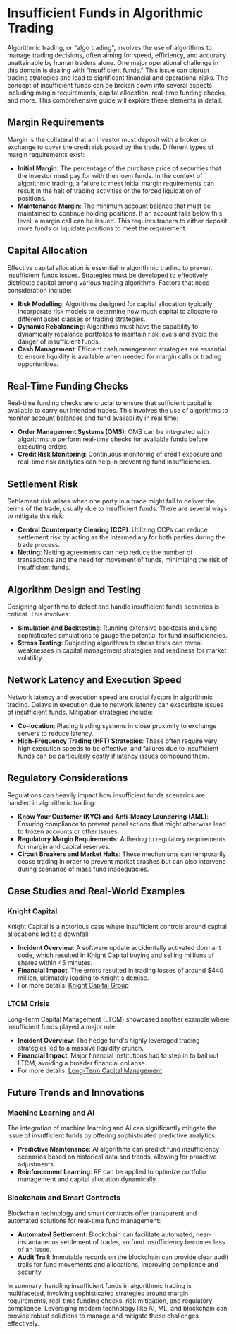 # Insufficient Funds in Algorithmic Trading

Algorithmic trading, or "algo trading", involves the use of algorithms to manage trading decisions, often aiming for speed, efficiency, and accuracy unattainable by human traders alone. One major operational challenge in this domain is dealing with "insufficient funds." This issue can disrupt trading strategies and lead to significant financial and operational risks. The concept of insufficient funds can be broken down into several aspects including margin requirements, capital allocation, real-time funding checks, and more. This comprehensive guide will explore these elements in detail.

## Margin Requirements

Margin is the collateral that an investor must deposit with a broker or exchange to cover the credit risk posed by the trade. Different types of margin requirements exist:

- **Initial Margin**: The percentage of the purchase price of securities that the investor must pay for with their own funds. In the context of algorithmic trading, a failure to meet initial margin requirements can result in the halt of trading activities or the forced liquidation of positions.
- **Maintenance Margin**: The minimum account balance that must be maintained to continue holding positions. If an account falls below this level, a margin call can be issued. This requires traders to either deposit more funds or liquidate positions to meet the requirement.

## Capital Allocation

Effective capital allocation is essential in algorithmic trading to prevent insufficient funds issues. Strategies must be developed to effectively distribute capital among various trading algorithms. Factors that need consideration include:

- **Risk Modelling**: Algorithms designed for capital allocation typically incorporate risk models to determine how much capital to allocate to different asset classes or trading strategies.
- **Dynamic Rebalancing**: Algorithms must have the capability to dynamically rebalance portfolios to maintain risk levels and avoid the danger of insufficient funds.
- **Cash Management**: Efficient cash management strategies are essential to ensure liquidity is available when needed for margin calls or trading opportunities.

## Real-Time Funding Checks

Real-time funding checks are crucial to ensure that sufficient capital is available to carry out intended trades. This involves the use of algorithms to monitor account balances and fund availability in real time:

- **Order Management Systems (OMS)**: OMS can be integrated with algorithms to perform real-time checks for available funds before executing orders.
- **Credit Risk Monitoring**: Continuous monitoring of credit exposure and real-time risk analytics can help in preventing fund insufficiencies.

## Settlement Risk

Settlement risk arises when one party in a trade might fail to deliver the terms of the trade, usually due to insufficient funds. There are several ways to mitigate this risk:

- **Central Counterparty Clearing (CCP)**: Utilizing CCPs can reduce settlement risk by acting as the intermediary for both parties during the trade process.
- **Netting**: Netting agreements can help reduce the number of transactions and the need for movement of funds, minimizing the risk of insufficient funds.

## Algorithm Design and Testing

Designing algorithms to detect and handle insufficient funds scenarios is critical. This involves:

- **Simulation and Backtesting**: Running extensive backtests and using sophisticated simulations to gauge the potential for fund insufficiencies.
- **Stress Testing**: Subjecting algorithms to stress tests can reveal weaknesses in capital management strategies and readiness for market volatility.
  
## Network Latency and Execution Speed

Network latency and execution speed are crucial factors in algorithmic trading. Delays in execution due to network latency can exacerbate issues of insufficient funds. Mitigation strategies include:

- **Co-location**: Placing trading systems in close proximity to exchange servers to reduce latency.
- **High-Frequency Trading (HFT) Strategies**: These often require very high execution speeds to be effective, and failures due to insufficient funds can be particularly costly if latency issues compound them.

## Regulatory Considerations

Regulations can heavily impact how insufficient funds scenarios are handled in algorithmic trading:

- **Know Your Customer (KYC) and Anti-Money Laundering (AML)**: Ensuring compliance to prevent penal actions that might otherwise lead to frozen accounts or other issues.
- **Regulatory Margin Requirements**: Adhering to regulatory requirements for margin and capital reserves.
- **Circuit Breakers and Market Halts**: These mechanisms can temporarily cease trading in order to prevent market crashes but can also intervene during scenarios of mass fund inadequacies.

## Case Studies and Real-World Examples

### Knight Capital

Knight Capital is a notorious case where insufficient controls around capital allocations led to a downfall:
- **Incident Overview**: A software update accidentally activated dormant code, which resulted in Knight Capital buying and selling millions of shares within 45 minutes.
- **Financial Impact**: The errors resulted in trading losses of around $440 million, ultimately leading to Knight's demise.
- For more details: [Knight Capital Group](https://www.sec.gov/litigation/admin/2013/34-70694.pdf)

### LTCM Crisis

Long-Term Capital Management (LTCM) showcased another example where insufficient funds played a major role:
- **Incident Overview**: The hedge fund's highly leveraged trading strategies led to a massive liquidity crunch.
- **Financial Impact**: Major financial institutions had to step in to bail out LTCM, avoiding a broader financial collapse.
- For more details: [Long-Term Capital Management](http://www.riskglossary.com/link/long_term_capital_management.htm)

## Future Trends and Innovations

### Machine Learning and AI

The integration of machine learning and AI can significantly mitigate the issue of insufficient funds by offering sophisticated predictive analytics:

- **Predictive Maintenance**: AI algorithms can predict fund insufficiency scenarios based on historical data and trends, allowing for proactive adjustments.
- **Reinforcement Learning**: RF can be applied to optimize portfolio management and capital allocation dynamically.

### Blockchain and Smart Contracts

Blockchain technology and smart contracts offer transparent and automated solutions for real-time fund management:

- **Automated Settlement**: Blockchain can facilitate automated, near-instantaneous settlement of trades, so fund insufficiency becomes less of an issue.
- **Audit Trail**: Immutable records on the blockchain can provide clear audit trails for fund movements and allocations, improving compliance and security.

In summary, handling insufficient funds in algorithmic trading is multifaceted, involving sophisticated strategies around margin requirements, real-time funding checks, risk mitigation, and regulatory compliance. Leveraging modern technology like AI, ML, and blockchain can provide robust solutions to manage and mitigate these challenges effectively.
